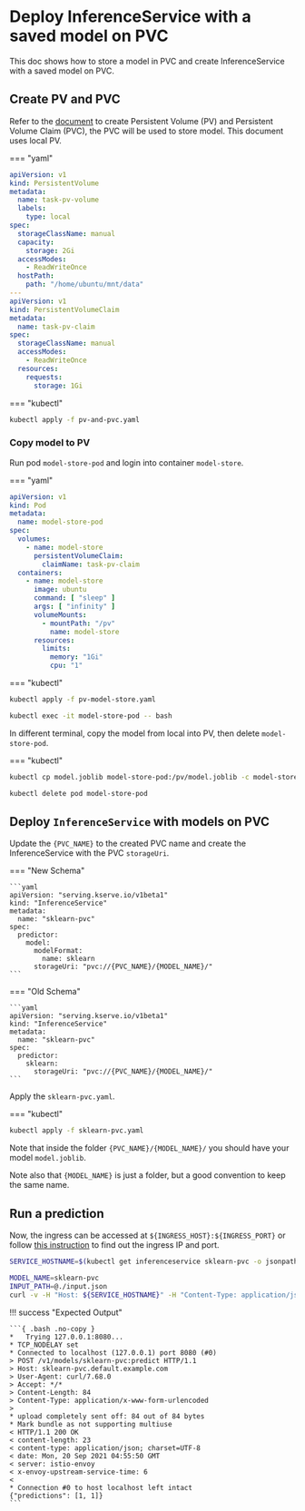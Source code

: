 
# Deploy InferenceService with a saved model on PVC

This doc shows how to store a model in PVC and create InferenceService with a saved model on PVC.

## Create PV and PVC

Refer to the [document](https://kubernetes.io/docs/concepts/storage/persistent-volumes/) to create Persistent Volume (PV) and Persistent Volume Claim (PVC), the PVC will be used to store model. This document uses local PV.

=== "yaml"
```yaml
apiVersion: v1
kind: PersistentVolume
metadata:
  name: task-pv-volume
  labels:
    type: local
spec:
  storageClassName: manual
  capacity:
    storage: 2Gi
  accessModes:
    - ReadWriteOnce
  hostPath:
    path: "/home/ubuntu/mnt/data"
---
apiVersion: v1
kind: PersistentVolumeClaim
metadata:
  name: task-pv-claim
spec:
  storageClassName: manual
  accessModes:
    - ReadWriteOnce
  resources:
    requests:
      storage: 1Gi
```

=== "kubectl"
```bash
kubectl apply -f pv-and-pvc.yaml
```

### Copy model to PV

Run pod `model-store-pod` and login into container `model-store`.

=== "yaml"
```yaml
apiVersion: v1
kind: Pod
metadata:
  name: model-store-pod
spec:
  volumes:
    - name: model-store
      persistentVolumeClaim:
        claimName: task-pv-claim
  containers:
    - name: model-store
      image: ubuntu
      command: [ "sleep" ]
      args: [ "infinity" ]
      volumeMounts:
        - mountPath: "/pv"
          name: model-store
      resources:
        limits:
          memory: "1Gi"
          cpu: "1"
```

=== "kubectl"
```bash
kubectl apply -f pv-model-store.yaml

kubectl exec -it model-store-pod -- bash
```

In different terminal, copy the model from local into PV, then delete `model-store-pod`.

=== "kubectl"
```bash
kubectl cp model.joblib model-store-pod:/pv/model.joblib -c model-store

kubectl delete pod model-store-pod
```

## Deploy `InferenceService` with models on PVC

Update the `{PVC_NAME}` to the created PVC name and create the InferenceService with the PVC `storageUri`.

=== "New Schema"

    ```yaml
    apiVersion: "serving.kserve.io/v1beta1"
    kind: "InferenceService"
    metadata:
      name: "sklearn-pvc"
    spec:
      predictor:
        model:
          modelFormat:
            name: sklearn
          storageUri: "pvc://{PVC_NAME}/{MODEL_NAME}/"
    ```

=== "Old Schema"

    ```yaml
    apiVersion: "serving.kserve.io/v1beta1"
    kind: "InferenceService"
    metadata:
      name: "sklearn-pvc"
    spec:
      predictor:
        sklearn:
          storageUri: "pvc://{PVC_NAME}/{MODEL_NAME}/"
    ```

Apply the `sklearn-pvc.yaml`.

=== "kubectl"
```bash
kubectl apply -f sklearn-pvc.yaml
```

Note that inside the folder `{PVC_NAME}/{MODEL_NAME}/` you should have your
model `model.joblib`.

Note also that `{MODEL_NAME}` is just a folder, but a good convention to keep
the same name.


## Run a prediction

Now, the ingress can be accessed at `${INGRESS_HOST}:${INGRESS_PORT}` or follow [this instruction](../../../get_started/first_isvc.md#4-determine-the-ingress-ip-and-ports)
to find out the ingress IP and port.

```bash
SERVICE_HOSTNAME=$(kubectl get inferenceservice sklearn-pvc -o jsonpath='{.status.url}' | cut -d "/" -f 3)

MODEL_NAME=sklearn-pvc
INPUT_PATH=@./input.json
curl -v -H "Host: ${SERVICE_HOSTNAME}" -H "Content-Type: application/json" http://${INGRESS_HOST}:${INGRESS_PORT}/v1/models/$MODEL_NAME:predict -d $INPUT_PATH
```

!!! success "Expected Output"

    ```{ .bash .no-copy }
    *   Trying 127.0.0.1:8080...
    * TCP_NODELAY set
    * Connected to localhost (127.0.0.1) port 8080 (#0)
    > POST /v1/models/sklearn-pvc:predict HTTP/1.1
    > Host: sklearn-pvc.default.example.com
    > User-Agent: curl/7.68.0
    > Accept: */*
    > Content-Length: 84
    > Content-Type: application/x-www-form-urlencoded
    >
    * upload completely sent off: 84 out of 84 bytes
    * Mark bundle as not supporting multiuse
    < HTTP/1.1 200 OK
    < content-length: 23
    < content-type: application/json; charset=UTF-8
    < date: Mon, 20 Sep 2021 04:55:50 GMT
    < server: istio-envoy
    < x-envoy-upstream-service-time: 6
    <
    * Connection #0 to host localhost left intact
    {"predictions": [1, 1]}
    ```
